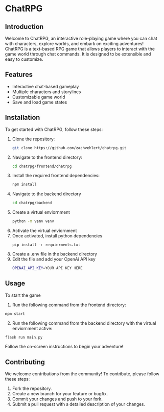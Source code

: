 # ChatRPG

## Introduction

Welcome to ChatRPG, an interactive role-playing game where you can chat with characters, explore worlds, and embark on exciting adventures! ChatRPG is a text-based RPG game that allows players to interact with the game world through chat commands. It is designed to be extensible and easy to customize.

## Features

- Interactive chat-based gameplay
- Multiple characters and storylines
- Customizable game world
- Save and load game states

## Installation

To get started with ChatRPG, follow these steps:

1. Clone the repository:
    ```sh
    git clone https://github.com/zachvehlert/chatrpg.git
    ```
2. Navigate to the frontend directory:
    ```sh
    cd chatrpg/frontend/chatrpg
    ```
3. Install the required frontend dependencies:
    ```sh
    npm install
    ```
4. Navigate to the backend directory
    ```sh
    cd chatrpg/backend
    ```
5. Create a virtual enviornment
    ```sh
    python -m venv venv
    ```
6. Activate the virtual enviornment
7. Once activated, install python dependencies
    ```
    pip install -r requierments.txt
    ```
8. Create a .env file in the backend directory
9. Edit the file and add your OpenAi API key
    ```sh
    OPENAI_API_KEY=YOUR API KEY HERE
    ```

## Usage

To start the game 

1. Run the following command from the frontend directory:
```sh
npm start
```
2. Run the following command from the backend directory with the virtual enviornment active:
```sh
flask run main.py
```

Follow the on-screen instructions to begin your adventure!

## Contributing

We welcome contributions from the community! To contribute, please follow these steps:

1. Fork the repository.
2. Create a new branch for your feature or bugfix.
3. Commit your changes and push to your fork.
4. Submit a pull request with a detailed description of your changes.